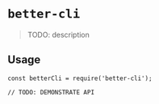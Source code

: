 # `better-cli`

> TODO: description

## Usage

```
const betterCli = require('better-cli');

// TODO: DEMONSTRATE API
```
